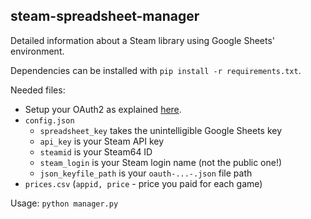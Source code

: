 ## steam-spreadsheet-manager

Detailed information about a Steam library using Google Sheets' environment.

Dependencies can be installed with `pip install -r requirements.txt`.

Needed files:
* Setup your OAuth2 as explained
[here](http://gspread.readthedocs.org/en/latest/oauth2.html).
* `config.json`
  - `spreadsheet_key` takes the unintelligible Google Sheets key
  - `api_key` is your Steam API key
  - `steamid` is your Steam64 ID
  - `steam_login` is your Steam login name (not the public one!)
  - `json_keyfile_path` is your `oauth-...-.json` file path
* `prices.csv` (`appid, price` - price you paid for each game)

Usage: `python manager.py`
